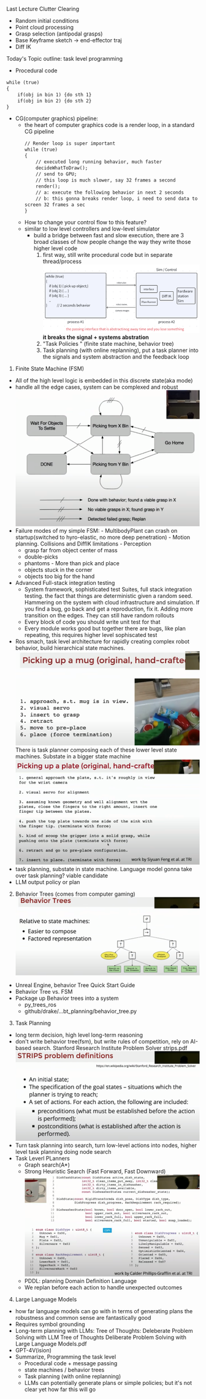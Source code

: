 Last Lecture Clutter Clearing
- Random initial conditions
- Point cloud processing
- Grasp selection (antipodal grasps)
- Base Keyframe sketch -> end-effector traj
- Diff IK

Today's Topic outline: task level programming
- Procedural code
```
while (true)
{
    if(obj in bin 1) {do sth 1}
    if(obj in bin 2) {do sth 2}
}
```
- CG(computer graphics) pipeline:
  - the heart of computer graphics code is a render loop, in a standard CG pipeline
    ```
    // Render loop is super important
    while (true)
    {
        // executed long running behavior, much faster
        decideWhatToDraw();
        // send to GPU;
        // this loop is much slower, say 32 frames a second
        render(); 
        // a: execute the following behavior in next 2 seconds
        // b: this gonna breaks render loop, i need to send data to screen 32 frames a sec
    }
    ```
  - How to change your control flow to this feature?
  - similar to low level controllers and low-level simulator
    - build a bridge between fast and slow execution, there are 3 broad classes of how people change the way they write those higher level code
      1. first way, still write procedural code but in separate thread/process
        ![pic1](./notes_pic1.PNG)
      **it breaks the signal + systems abstration**
      2. "Task Policies " (finite state machine, behavior tree)
      3. Task planning (with online replanning), put a task planner into the signals and system abstraction and the feedback loop

1. Finite State Machine (FSM)
  - All of the high level logic is embedded in this discrete state(aka mode)
  - handle all the edge cases, system can be complexed and robust
        ![pic2](./notes_pic2.PNG)
  -  Failure modes of my simple FSM:
    - MultibodyPlant can crash on startup(switched to hyro-elastic, no more deep penetration)
    - Motion planning. Collisions and DiffIK limitations
    - Perception
      - grasp far from object center of mass
      - double-picks
      - phantoms
    - More than pick and place
      - objects stuck in the corner
      - objects too big for the hand
  - Advanced Full-stack integration testing
    - System framework, sophisticated test Suites, full stack integration testing. the fact that things are deterministic given a random seed. Hammering on the system with cloud infrastructure and simulation. If you find a bug, go back and get a reproduction, fix it.  Adding more transition on the edges. They can still have random rollouts
    - Every block of code you should write unit test for that
    - Every module works good but together there are bugs, like plan repeating, this requires higher level sophiscated test
  - Ros smach, task level architecture for rapidly creating complex robot behavior, build hierarchical state machines.
![pic3](./notes_pic3.PNG)
  There is task planner composing each of these lower level state machines. Substate in a bigger state machine
![pic4](./notes_pic4.PNG)
  - task planning, substate in state machine. Language model gonna take over task planning? viable candidate
  - LLM output policy or plan
2. Behavior Trees (comes from computer gaming)
![pic5](./notes_pic5.PNG)
  - Unreal Engine, behavior Tree Quick Start Guide 
  - Behavior Tree vs. FSM
  - Package up Behavior trees into a system
    - py_trees_ros
    - github/drake/...bt_planning/behavior_tree.py
3. Task Planning
  - long term decision, high level long-term reasoning
  - don't write behavior tree(fsm), but write rules of competition, rely on AI-based search. Stanford Research Institute Problem Solver
  strips.pdf
![pic6](./notes_pic6.PNG)
  - Turn task planning into search, turn low-level actions into nodes, higher level task planning doing node search
- Task Leverl PLanners
  - Graph search(A*)
  - Strong Heuristic Search (Fast Forward, Fast Downward)
![pic7](./notes_pic7.PNG)
  - PDDL: planning Domain Definition Language
  - We replan before each action to handle unexpected outcomes


4. Large Language Models
  - how far language models can go with in terms of generating plans
  the robustness and common sense are fantastically good
  - Requires symbol grounding
  - Long-term planning with LLMs: Tree of Thoughts: Deleberate Problem Solving with LLM
  Tree of Thoughts Deliberate Problem Solving with Large Language Models.pdf
- GPT-4V(ision)
- Summarize, Programming the task level
  - Procedural code + message passing
  - state machines / behavior trees
  - Task planning (with online replanning)
  - LLMs can potentially generate plans or simple policies; but it's not clear yet how far this will go